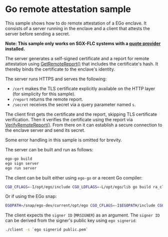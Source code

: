 # Go remote attestation sample
This sample shows how to do remote attestation of a EGo enclave. It consists of a server running in the enclave and a client that attests the server before sending a secret.

**Note: This sample only works on SGX-FLC systems with a [quote provider](https://docs.edgeless.systems/ego/#/reference/attest) installed.**

The server generates a self-signed certificate and a report for remote attestation using [GetRemoteReport()](https://pkg.go.dev/github.com/edgelesssys/ego/enclave#GetRemoteReport) that includes the certificate's hash. It thereby binds the certificate to the enclave's identity.

The server runs HTTPS and serves the following:
* `/cert` makes the TLS certificate explicitly available on the HTTP layer (for simplicity for this sample).
* `/report` returns the remote report.
* `/secret` receives the secret via a query parameter named `s`.

The client first gets the certificate and the report, skipping TLS certificate verification. Then it verifies the certificate using the report via [VerifyRemoteReport()](https://pkg.go.dev/github.com/edgelesssys/ego/eclient#VerifyRemoteReport). From there on it can establish a secure connection to the enclave server and send its secret.

Some error handling in this sample is omitted for brevity.

The server can be built and run as follows:
```sh
ego-go build
ego sign server
ego run server
```

The client can be built either using `ego-go` or a recent Go compiler:
```sh
CGO_CFLAGS=-I/opt/ego/include CGO_LDFLAGS=-L/opt/ego/lib go build ra_client/client.go
```
Or if using the EGo snap:
```sh
EGOPATH=/snap/ego-dev/current/opt/ego CGO_CFLAGS=-I$EGOPATH/include CGO_LDFLAGS=-L$EGOPATH/lib go build ra_client/client.go
```

The client expects the `signer ID` (`MRSIGNER`) as an argument. The `signer ID` can be derived from the signer's public key using `ego signerid`:
```sh
./client -s `ego signerid public.pem`
```
